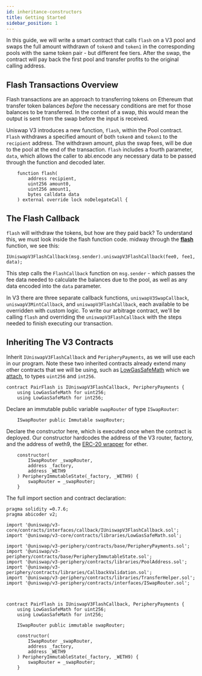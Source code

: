 ```yaml
---
id: inheritance-constructors
title: Getting Started
sidebar_position: 1
---
```


In this guide, we will write a smart contract that calls `flash` on a V3 pool and swaps the full amount withdrawn of `token0` and `token1` in the corresponding pools with the same token pair - but different fee tiers. After the swap, the contract will pay back the first pool and transfer profits to the original calling address.

## Flash Transactions Overview

Flash transactions are an approach to transferring tokens on Ethereum that transfer token balances _before_ the necessary conditions are met for those balances to be transferred. In the context of a swap, this would mean the output is sent from the swap before the input is received.

Uniswap V3 introduces a new function, `flash`, within the Pool contract. `Flash` withdraws a specified amount of both `token0` and `token1` to the `recipient` address. The withdrawn amount, plus the swap fees, will be due to the pool at the end of the transaction. `flash` includes a fourth parameter, `data`, which allows the caller to abi.encode any necessary data to be passed through the function and decoded later.

```solidity
    function flash(
        address recipient,
        uint256 amount0,
        uint256 amount1,
        bytes calldata data
    ) external override lock noDelegateCall {
```

## The Flash Callback

`flash` will withdraw the tokens, but how are they paid back? To understand this, we must look inside the flash function code. midway through the [**flash**](https://github.com/Uniswap/uniswap-v3-core/blob/main/contracts/UniswapV3Pool.sol#L791) function, we see this:

```solidity
IUniswapV3FlashCallback(msg.sender).uniswapV3FlashCallback(fee0, fee1, data);
```

This step calls the `FlashCallback` function on `msg.sender` - which passes the fee data needed to calculate the balances due to the pool, as well as any data encoded into the `data` parameter.

In V3 there are three separate callback functions, `uniswapV3SwapCallback`, `uniswapV3MintCallback`, and `uniswapV3FlashCallback`, each available to be overridden with custom logic. To write our arbitrage contract, we'll be calling `flash` and overriding the `uniswapV3FlashCallback` with the steps needed to finish executing our transaction.

## Inheriting The V3 Contracts

Inherit `IUniswapV3FlashCallback` and `PeripheryPayments`, as we will use each in our program. Note these two inherited contracts already extend many other contracts that we will be using, such as [LowGasSafeMath](https://docs.niftyleague.com/reference/core/libraries/LowGasSafeMath) which we [attach](https://docs.soliditylang.org/en/v0.7.6/contracts.html?highlight=using#using-for), to types `uint256` and `int256`.

```solidity
contract PairFlash is IUniswapV3FlashCallback, PeripheryPayments {
    using LowGasSafeMath for uint256;
    using LowGasSafeMath for int256;
```

Declare an immutable public variable `swapRouter` of type `ISwapRouter`:

```solidity
    ISwapRouter public Immutable swapRouter;
```

Declare the constructor here, which is executed once when the contract is deployed. Our constructor hardcodes the address of the V3 router, factory, and the address of weth9, the [ERC-20 wrapper](https://weth.io/) for ether.

```solidity
    constructor(
        ISwapRouter _swapRouter,
        address _factory,
        address _WETH9
    ) PeripheryImmutableState(_factory, _WETH9) {
        swapRouter = _swapRouter;
    }
```

The full import section and contract declaration:

```solidity
pragma solidity =0.7.6;
pragma abicoder v2;

import '@uniswap/v3-core/contracts/interfaces/callback/IUniswapV3FlashCallback.sol';
import '@uniswap/v3-core/contracts/libraries/LowGasSafeMath.sol';

import '@uniswap/v3-periphery/contracts/base/PeripheryPayments.sol';
import '@uniswap/v3-periphery/contracts/base/PeripheryImmutableState.sol';
import '@uniswap/v3-periphery/contracts/libraries/PoolAddress.sol';
import '@uniswap/v3-periphery/contracts/libraries/CallbackValidation.sol';
import '@uniswap/v3-periphery/contracts/libraries/TransferHelper.sol';
import '@uniswap/v3-periphery/contracts/interfaces/ISwapRouter.sol';



contract PairFlash is IUniswapV3FlashCallback, PeripheryPayments {
    using LowGasSafeMath for uint256;
    using LowGasSafeMath for int256;

    ISwapRouter public immutable swapRouter;

    constructor(
        ISwapRouter _swapRouter,
        address _factory,
        address _WETH9
    ) PeripheryImmutableState(_factory, _WETH9) {
        swapRouter = _swapRouter;
    }
```
